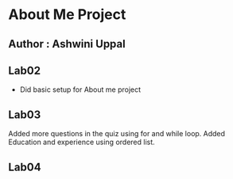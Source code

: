 # About Me Project

## Author :  Ashwini Uppal

## Lab02
- Did basic setup for About me project

## Lab03
Added more questions in the quiz using for and while loop.
Added Education and experience using ordered list.


## Lab04

